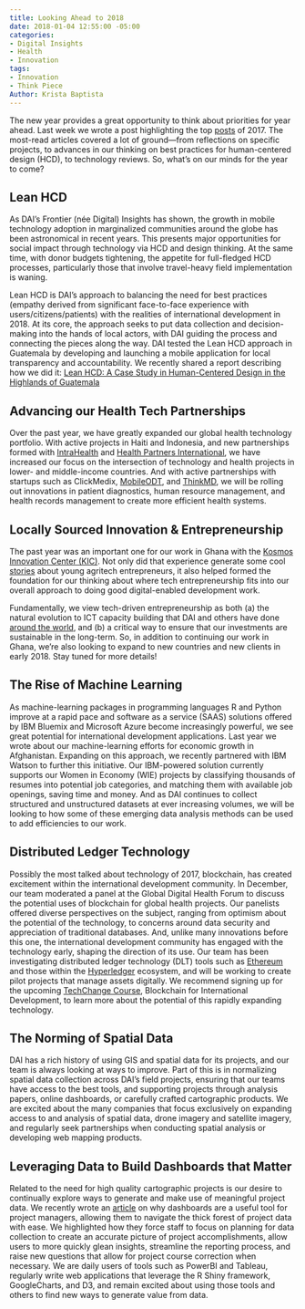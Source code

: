 ```yaml
---
title: Looking Ahead to 2018
date: 2018-01-04 12:55:00 -05:00
categories:
- Digital Insights
- Health
- Innovation
tags:
- Innovation
- Think Piece
Author: Krista Baptista
---
```


The new year provides a great opportunity to think about priorities for year ahead. Last week we wrote a post highlighting the top [posts](https://dai-global-digital.com/digital-at-dai-year-in-review-top-ten-posts-of-2017.html) of 2017. The most-read articles covered a lot of ground—from reflections on specific projects, to advances in our thinking on best practices for human-centered design (HCD), to technology reviews. So, what’s on our minds for the year to come?

<!--more-->

## **Lean HCD**

As DAI’s Frontier (née Digital) Insights has shown, the growth in mobile technology adoption in marginalized communities around the globe has been astronomical in recent years. This presents major opportunities for social impact through technology via HCD and design thinking. At the same time, with donor budgets tightening, the appetite for full-fledged HCD processes, particularly those that involve travel-heavy field implementation is waning.

Lean HCD is DAI’s approach to balancing the need for best practices (empathy derived from significant face-to-face experience with users/citizens/patients) with the realities of international development in 2018. At its core, the approach seeks to put data collection and decision-making into the hands of local actors, with DAI guiding the process and connecting the pieces along the way. DAI tested the Lean HCD approach in Guatemala by developing and launching a mobile application for local transparency and accountability. We recently shared a report describing how we did it: [Lean HCD: A Case Study in Human-Centered Design in the Highlands of Guatemala](https://dai-global-digital.com/dai-launches-human-centered-design-whitepaper.html)

## **Advancing our Health Tech Partnerships**

Over the past year, we have greatly expanded our global health technology portfolio. With active projects in Haiti and Indonesia, and new partnerships formed with [IntraHealth](https://www.dai.com/news/dai-and-intrahealth-join-forces-to-amplify-global-health-impact) and [Health Partners International](https://www.dai.com/news/dai-acquires-hpi-group-adds-expertise-in-global-health-womens-empowerment), we have increased our focus on the intersection of technology and health projects in lower- and middle-income countries. And with active partnerships with startups such as ClickMedix, [MobileODT](https://www.dai.com/news/dai-invests-in-mobileodt-a-breakthrough-provider-of-cervical-cancer-detection-tech), and [ThinkMD](https://www.dai.com/news/dai-invests-in-thinkmds-clinical-assessment-technology), we will be rolling out innovations in patient diagnostics, human resource management, and health records management to create more efficient health systems.

## **Locally Sourced Innovation & Entrepreneurship**

The past year was an important one for our work in Ghana with the [Kosmos Innovation Center (KIC)](https://dai-global-digital.com/catalyzing-ghanas-growing-agritech-ecosystem.html). Not only did that experience generate some cool [stories](https://dai-global-digital.com/women-in-agritech-profiles-from-ghana.html) about young agritech entrepreneurs, it also helped formed the foundation for our thinking about where tech entrepreneurship fits into our overall approach to doing good digital-enabled development work. 

Fundamentally, we view tech-driven entrepreneurship as both (a) the natural evolution to ICT capacity building that DAI and others have done [around the world](https://dai-global-digital.com/6-things-i-have-learned-about-delivering-an-introductory-ict-training.html), and (b) a critical way to ensure that our investments are sustainable in the long-term. So, in addition to continuing our work in Ghana, we’re also looking to expand to new countries and new clients in early 2018. Stay tuned for more details!

## **The Rise of Machine Learning**

As machine-learning packages in programming languages R and Python improve at a rapid pace and software as a service (SAAS) solutions offered by IBM Bluemix and Microsoft Azure become increasingly powerful, we see great potential for international development applications. Last year we wrote about our machine-learning efforts for economic growth in Afghanistan. Expanding on this approach, we recently partnered with IBM Watson to further this initiative. Our IBM-powered solution currently supports our Women in Economy (WIE) projects by classifying thousands of resumes into potential job categories, and matching them with available job openings, saving time and money. And as DAI continues to collect structured and unstructured datasets at ever increasing volumes, we will be looking to how some of these emerging data analysis methods can be used to add efficiencies to our work.

## **Distributed Ledger Technology**

Possibly the most talked about technology of 2017, blockchain, has created excitement within the international development community. In December, our team moderated a panel at the Global Digital Health Forum to discuss the potential uses of blockchain for global health projects. Our panelists offered diverse perspectives on the subject, ranging from optimism about the potential of the technology, to concerns around data security and appreciation of traditional databases. And, unlike many innovations before this one, the international development community has engaged with the technology early, shaping the direction of its use. Our team has been investigating distributed ledger technology (DLT) tools such as [Ethereum](https://www.ethereum.org/) and those within the [Hyperledger](https://www.hyperledger.org/) ecosystem, and will be working to create pilot projects that manage assets digitally. We recommend signing up for the upcoming [TechChange Course](https://course.tc/catalog/course/5b5f9e57-b013-4a6d-b696-3bce63b7f8be), Blockchain for International Development, to learn more about the potential of this rapidly expanding technology.

## **The Norming of Spatial Data**

DAI has a rich history of using GIS and spatial data for its projects, and our team is always looking at ways to improve. Part of this is in normalizing spatial data collection across DAI’s field projects, ensuring that our teams have access to the best tools, and supporting projects through analysis papers, online dashboards, or carefully crafted cartographic products. We are excited about the many companies that focus exclusively on expanding access to and analysis of spatial data, drone imagery and satellite imagery, and regularly seek partnerships when conducting spatial analysis or developing web mapping products.

## **Leveraging Data to Build Dashboards that Matter**

Related to the need for high quality cartographic projects is our desire to continually explore ways to generate and make use of meaningful project data. We recently wrote an [article](https://dai-global-digital.com/why-a-dashboard-isnt-just-a-dashboard.html) on why dashboards are a useful tool for project managers, allowing them to navigate the thick forest of project data with ease. We highlighted how they force staff to focus on planning for data collection to create an accurate picture of project accomplishments, allow users to more quickly glean insights, streamline the reporting process, and raise new questions that allow for project course correction when necessary. We are daily users of tools such as PowerBI and Tableau, regularly write web applications that leverage the R Shiny framework, GoogleCharts, and D3, and remain excited about using those tools and others to find new ways to generate value from data.